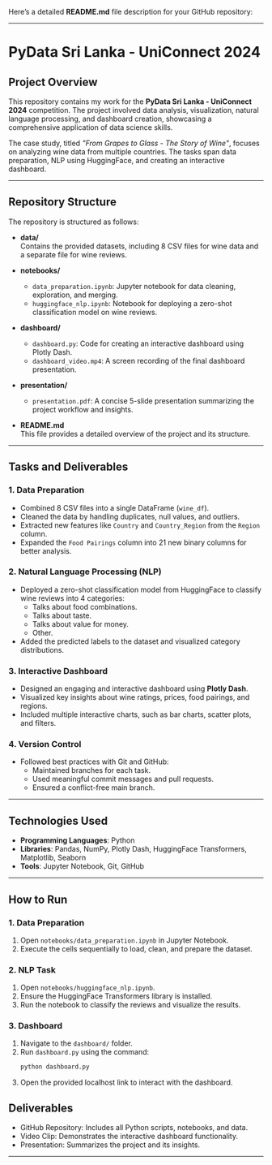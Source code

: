 Here’s a detailed **README.md** file description for your GitHub repository:

---

# PyData Sri Lanka - UniConnect 2024  

## **Project Overview**  
This repository contains my work for the **PyData Sri Lanka - UniConnect 2024** competition. The project involved data analysis, visualization, natural language processing, and dashboard creation, showcasing a comprehensive application of data science skills.  

The case study, titled *"From Grapes to Glass - The Story of Wine"*, focuses on analyzing wine data from multiple countries. The tasks span data preparation, NLP using HuggingFace, and creating an interactive dashboard.  

---

## **Repository Structure**  
The repository is structured as follows:  

- **data/**  
  Contains the provided datasets, including 8 CSV files for wine data and a separate file for wine reviews.  

- **notebooks/**  
  - `data_preparation.ipynb`: Jupyter notebook for data cleaning, exploration, and merging.  
  - `huggingface_nlp.ipynb`: Notebook for deploying a zero-shot classification model on wine reviews.  

- **dashboard/**  
  - `dashboard.py`: Code for creating an interactive dashboard using Plotly Dash.  
  - `dashboard_video.mp4`: A screen recording of the final dashboard presentation.  

- **presentation/**  
  - `presentation.pdf`: A concise 5-slide presentation summarizing the project workflow and insights.  

- **README.md**  
  This file provides a detailed overview of the project and its structure.  

---

## **Tasks and Deliverables**  

### **1. Data Preparation**  
- Combined 8 CSV files into a single DataFrame (`wine_df`).  
- Cleaned the data by handling duplicates, null values, and outliers.  
- Extracted new features like `Country` and `Country_Region` from the `Region` column.  
- Expanded the `Food Pairings` column into 21 new binary columns for better analysis.  

### **2. Natural Language Processing (NLP)**  
- Deployed a zero-shot classification model from HuggingFace to classify wine reviews into 4 categories:  
  - Talks about food combinations.  
  - Talks about taste.  
  - Talks about value for money.  
  - Other.  
- Added the predicted labels to the dataset and visualized category distributions.  

### **3. Interactive Dashboard**  
- Designed an engaging and interactive dashboard using **Plotly Dash**.  
- Visualized key insights about wine ratings, prices, food pairings, and regions.  
- Included multiple interactive charts, such as bar charts, scatter plots, and filters.  

### **4. Version Control**  
- Followed best practices with Git and GitHub:  
  - Maintained branches for each task.  
  - Used meaningful commit messages and pull requests.  
  - Ensured a conflict-free main branch.  

---

## **Technologies Used**  
- **Programming Languages**: Python  
- **Libraries**: Pandas, NumPy, Plotly Dash, HuggingFace Transformers, Matplotlib, Seaborn  
- **Tools**: Jupyter Notebook, Git, GitHub  

---

## **How to Run**  

### **1. Data Preparation**  
1. Open `notebooks/data_preparation.ipynb` in Jupyter Notebook.  
2. Execute the cells sequentially to load, clean, and prepare the dataset.  

### **2. NLP Task**  
1. Open `notebooks/huggingface_nlp.ipynb`.  
2. Ensure the HuggingFace Transformers library is installed.  
3. Run the notebook to classify the reviews and visualize the results.  

### **3. Dashboard**  
1. Navigate to the `dashboard/` folder.  
2. Run `dashboard.py` using the command:  
   ```bash  
   python dashboard.py  
   ```  
3. Open the provided localhost link to interact with the dashboard.  

## **Deliverables**  
- GitHub Repository: Includes all Python scripts, notebooks, and data.  
- Video Clip: Demonstrates the interactive dashboard functionality.  
- Presentation: Summarizes the project and its insights.  

---

